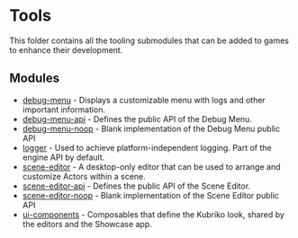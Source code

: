 # Tools
This folder contains all the tooling submodules that can be added to games to enhance their development.

## Modules
- [debug-menu](https://github.com/pandulapeter/kubriko/tree/main/tools/debug-menu) - Displays a customizable menu with logs and other important information.
- [debug-menu-api](https://github.com/pandulapeter/kubriko/tree/main/tools/debug-menu-api) - Defines the public API of the Debug Menu.
- [debug-menu-noop](https://github.com/pandulapeter/kubriko/tree/main/tools/debug-menu-noop) - Blank implementation of the Debug Menu public API
- [logger](https://github.com/pandulapeter/kubriko/tree/main/tools/logger) - Used to achieve platform-independent logging. Part of the engine API by default.
- [scene-editor](https://github.com/pandulapeter/kubriko/tree/main/tools/scene-editor) - A desktop-only editor that can be used to arrange and customize Actors within a scene.
- [scene-editor-api](https://github.com/pandulapeter/kubriko/tree/main/tools/scene-editor-api) - Defines the public API of the Scene Editor.
- [scene-editor-noop](https://github.com/pandulapeter/kubriko/tree/main/tools/scene-editor-noop) - Blank implementation of the Scene Editor public API 
- [ui-components](https://github.com/pandulapeter/kubriko/tree/main/tools/ui-components) - Composables that define the Kubriko look, shared by the editors and the Showcase app.